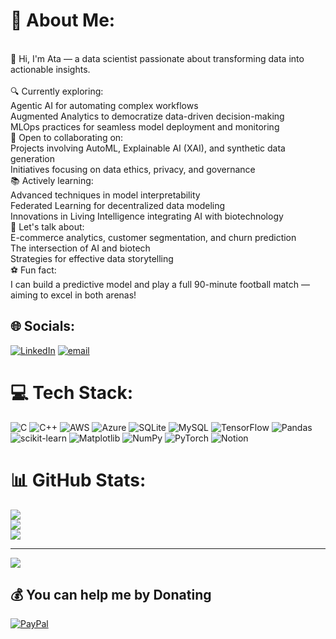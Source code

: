 # 💫 About Me:
<br>👋 Hi, I'm Ata — a data scientist passionate about transforming data into actionable insights.<br><br>🔍 Currently exploring:<br>Agentic AI for automating complex workflows<br>Augmented Analytics to democratize data-driven decision-making<br>MLOps practices for seamless model deployment and monitoring<br>🤝 Open to collaborating on:<br>Projects involving AutoML, Explainable AI (XAI), and synthetic data generation<br>Initiatives focusing on data ethics, privacy, and governance<br>📚 Actively learning:<br>Advanced techniques in model interpretability<br>Federated Learning for decentralized data modeling<br>Innovations in Living Intelligence integrating AI with biotechnology<br>💬 Let's talk about:<br>E-commerce analytics, customer segmentation, and churn prediction<br>The intersection of AI and biotech<br>Strategies for effective data storytelling<br>⚽ Fun fact:<br>I can build a predictive model and play a full 90-minute football match — aiming to excel in both arenas!


## 🌐 Socials:
[![LinkedIn](https://img.shields.io/badge/LinkedIn-%230077B5.svg?logo=linkedin&logoColor=white)](https://linkedin.com/in/AtaOkilo) [![email](https://img.shields.io/badge/Email-D14836?logo=gmail&logoColor=white)](mailto:ataaranyeokilo@gmail.com) 

# 💻 Tech Stack:
![C](https://img.shields.io/badge/c-%2300599C.svg?style=for-the-badge&logo=c&logoColor=white) ![C++](https://img.shields.io/badge/c++-%2300599C.svg?style=for-the-badge&logo=c%2B%2B&logoColor=white) ![AWS](https://img.shields.io/badge/AWS-%23FF9900.svg?style=for-the-badge&logo=amazon-aws&logoColor=white) ![Azure](https://img.shields.io/badge/azure-%230072C6.svg?style=for-the-badge&logo=microsoftazure&logoColor=white) ![SQLite](https://img.shields.io/badge/sqlite-%2307405e.svg?style=for-the-badge&logo=sqlite&logoColor=white) ![MySQL](https://img.shields.io/badge/mysql-4479A1.svg?style=for-the-badge&logo=mysql&logoColor=white) ![TensorFlow](https://img.shields.io/badge/TensorFlow-%23FF6F00.svg?style=for-the-badge&logo=TensorFlow&logoColor=white) ![Pandas](https://img.shields.io/badge/pandas-%23150458.svg?style=for-the-badge&logo=pandas&logoColor=white) ![scikit-learn](https://img.shields.io/badge/scikit--learn-%23F7931E.svg?style=for-the-badge&logo=scikit-learn&logoColor=white) ![Matplotlib](https://img.shields.io/badge/Matplotlib-%23ffffff.svg?style=for-the-badge&logo=Matplotlib&logoColor=black) ![NumPy](https://img.shields.io/badge/numpy-%23013243.svg?style=for-the-badge&logo=numpy&logoColor=white) ![PyTorch](https://img.shields.io/badge/PyTorch-%23EE4C2C.svg?style=for-the-badge&logo=PyTorch&logoColor=white) ![Notion](https://img.shields.io/badge/Notion-%23000000.svg?style=for-the-badge&logo=notion&logoColor=white)
# 📊 GitHub Stats:
![](https://github-readme-stats.vercel.app/api?username=ataaranyeokilo&theme=dark&hide_border=false&include_all_commits=false&count_private=false)<br/>
![](https://nirzak-streak-stats.vercel.app/?user=ataaranyeokilo&theme=dark&hide_border=false)<br/>
![](https://github-readme-stats.vercel.app/api/top-langs/?username=ataaranyeokilo&theme=dark&hide_border=false&include_all_commits=false&count_private=false&layout=compact)

---
[![](https://visitcount.itsvg.in/api?id=ataaranyeokilo&icon=0&color=0)](https://visitcount.itsvg.in)

  ## 💰 You can help me by Donating
  [![PayPal](https://img.shields.io/badge/PayPal-00457C?style=for-the-badge&logo=paypal&logoColor=white)](https://paypal.me/ataaranyeokilo@gmail.com) 

  
<!-- Proudly created with GPRM ( https://gprm.itsvg.in ) -->
